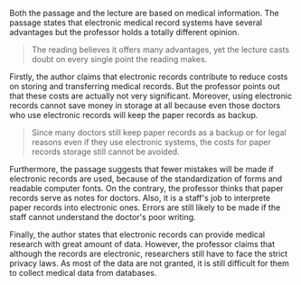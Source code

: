 Both the passage and the lecture are based on medical information. The passage states that electronic medical record systems have several advantages but the professor holds a totally different opinion.

> The reading believes it offers many advantages, yet the lecture casts doubt on every single point the reading makes.

Firstly, the author claims that electronic records contribute to reduce costs on storing and transferring medical records. But the professor points out that these costs are actually not very significant. Moreover, using electronic records cannot save money in storage at all because even those doctors who use electronic records will keep the paper records as backup.

> Since many doctors still keep paper records as a backup or for legal reasons even if they use electronic systems, the costs for paper records storage still cannot be avoided.

Furthermore, the passage suggests that fewer mistakes will be made if electronic records are used, because of the standardization of forms and readable computer fonts. On the contrary, the professor thinks that paper records serve as notes for doctors. Also, it is a staff's job to interprete paper records into electronic ones. Errors are still likely to be made if the staff cannot understand the doctor's poor writing.

Finally, the author states that electronic records can provide medical research with great amount of data. However, the professor claims that although the records are electronic, researchers still have to face the strict privacy laws. As most of the data are not granted, it is still difficult for them to collect medical data from databases.
